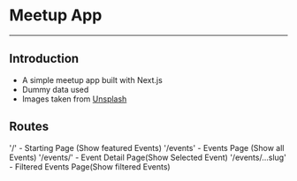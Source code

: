 # Meetup App

---

## Introduction

-   A simple meetup app built with Next.js
-   Dummy data used
-   Images taken from [Unsplash](https://unsplash.com/)

## Routes

'/' - Starting Page (Show featured Events)
'/events' - Events Page (Show all Events)
'/events/<some-id>' - Event Detail Page(Show Selected Event)
'/events/...slug' - Filtered Events Page(Show filtered Events)
